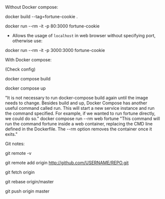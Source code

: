 Without Docker compose:

docker build --tag=fortune-cookie .

docker run --rm -it -p 80:3000 fortune-cookie

- Allows the usage of `localhost` in web browser without specifying port,
otherwise use:

docker run --rm -it -p 3000:3000 fortune-cookie


With Docker compose:

(Check config)

docker compose build

docker compose up


"It is not necessary to run docker-compose build again until the image needs to change. Besides build and up,
Docker Compose has another useful command called run. This will start a new service instance and run the
command specified. For example, if we wanted to run fortune directly, we could do so."
docker compose run --rm web fortune
"This command will run the command fortune inside a web container, replacing the CMD line defined in the
Dockerfile. The --rm option removes the container once it exits."

Git notes:

git remote -v

git remote add origin http://github.com/USERNAME/REPO.git

git fetch origin

git rebase origin/master

git push origin master